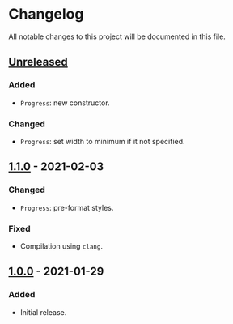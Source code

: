 # Changelog
All notable changes to this project will be documented in this file.

## [Unreleased]
### Added
- `Progress`: new constructor.

### Changed
- `Progress`: set width to minimum if it not specified.

## [1.1.0] - 2021-02-03
### Changed
- `Progress`: pre-format styles.

### Fixed
- Compilation using `clang`.

## [1.0.0] - 2021-01-29
### Added
- Initial release.

[Unreleased]: https://github.com/lem0nez/friendly-cli/compare/v1.1.0...HEAD
[1.1.0]: https://github.com/lem0nez/friendly-cli/compare/v1.0.0...v1.1.0
[1.0.0]: https://github.com/lem0nez/friendly-cli/releases/tag/v1.0.0
